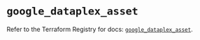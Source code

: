 # `google_dataplex_asset`

Refer to the Terraform Registry for docs: [`google_dataplex_asset`](https://registry.terraform.io/providers/hashicorp/google-beta/6.11.1/docs/resources/google_dataplex_asset).
